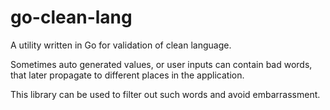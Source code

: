 # go-clean-lang

A utility written in Go for validation of clean language.

Sometimes auto generated values, or user inputs can contain bad words, that later propagate to different places in 
the application.

This library can be used to filter out such words and avoid embarrassment.
